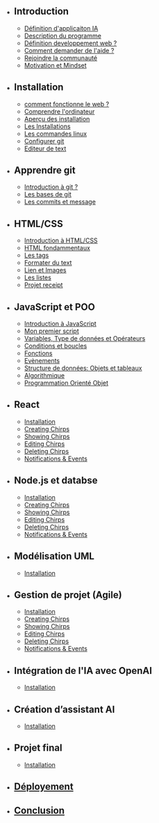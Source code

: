 - ## Introduction
    - [Définition d'applicaiton IA](/introduction)
    - [Description du programme](/presentation/description-du-programe)
    - [Définition developpement web ?](/presentation/introduction-au-development-web)
    - [Comment demander de l'aide ?](/presentation/demander-de-l-aide)
    - [Rejoindre la communauté](/presentation/rejoindre-notre-canal-de-discussion)
    - [Motivation et Mindset](/presentation/une-petite-motivation-pour-la-route)

- ## Installation
    - [comment fonctionne le web ?](/installations/comment-fonctionne-le-web)
    - [Comprendre l'ordinateur](/installations/comprendre-l-ordinateur)
    - [Aperçu des installation](/installations/apercu-des-installations)
    - [Les Installations ](/installations/installations)
    - [Les commandes linux](/installations/les-commandes-linux)
    - [Configurer git](/installations/configurer-git)
    - [Editeur de text](/installations/text-editors)

- ## Apprendre git
    - [Introduction à git ?](/git/foundations-git/introduction-to-git)
    - [Les bases de git](/git/foundations-git/git-basics)
    - [Les commits et message ](/git/foundations-git/commit-messages)

- ## HTML/CSS
    - [Introduction à HTML/CSS](/html-foundations/intro-to-html-css)
    - [HTML fondammentaux](/html-foundations/html-boilerplate)
    - [Les tags](/html-foundations/elements-and-tags)
    - [Formater du text](/html-foundations/travailler-avec-du-text)
    - [Lien et Images](/html-foundations/links-and-images)
    - [Les listes](/html-foundations/lists)
    - [Projet receipt](/html-foundations/project-recipes)

- ## JavaScript et POO
    - [Introduction à JavaScript](/javascript/historique)
    - [Mon premier script](/javascript/coming-soon)
    - [Variables, Type de données et Opérateurs](/javascript/coming-soon)
    - [Conditions et boucles](/javascript/coming-soon)
    - [Fonctions](/javascript/coming-soon)
    - [Evènements](/javascript/coming-soon)
    - [Structure de données: Objets et tableaux](/javascript/coming-soon)
    - [Algorithmique](/javascript/coming-soon)
    - [Programmation Orienté Objet](/javascript/coming-soon)
  
- ## React
    - [Installation](/blade/installation)
    - [Creating Chirps](/blade/creating-chirps)
    - [Showing Chirps](/blade/showing-chirps)
    - [Editing Chirps](/blade/editing-chirps)
    - [Deleting Chirps](/blade/deleting-chirps)
    - [Notifications & Events](/blade/notifications-and-events)
  
- ## Node.js et databse
    - [Installation](/livewire/installation)
    - [Creating Chirps](/livewire/creating-chirps)
    - [Showing Chirps](/livewire/showing-chirps)
    - [Editing Chirps](/livewire/editing-chirps)
    - [Deleting Chirps](/livewire/deleting-chirps)
    - [Notifications & Events](/livewire/notifications-and-events)

  
- ## Modélisation UML
    - [Installation](/blade/coming-soon)
  
- ## Gestion de projet (Agile)
    - [Installation](/inertia/installation)
    - [Creating Chirps](/inertia/creating-chirps)
    - [Showing Chirps](/inertia/showing-chirps)
    - [Editing Chirps](/inertia/editing-chirps)
    - [Deleting Chirps](/inertia/deleting-chirps)
    - [Notifications & Events](/inertia/notifications-and-events)


- ## Intégration de l'IA avec OpenAI
    - [Installation](/blade/coming-soon)

- ## Création d’assistant AI 
    - [Installation](/blade/coming-soon)
  
- ## Projet final
    - [Installation](/blade/coming-soon)

- ## [Déployement](/deploying)
- ## [Conclusion](/conclusion)
